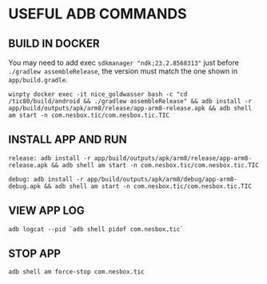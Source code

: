 # USEFUL ADB COMMANDS

## BUILD IN DOCKER

You may need to add exec `sdkmanager "ndk;23.2.8568313"` just before `./gradlew assembleRelease`, the version must match the one shown in `app/build.gradle`.

```
winpty docker exec -it nice_goldwasser bash -c "cd /tic80/build/android && ./gradlew assembleRelease" && adb install -r app/build/outputs/apk/arm8/release/app-arm8-release.apk && adb shell am start -n com.nesbox.tic/com.nesbox.tic.TIC
```

## INSTALL APP AND RUN
```
release: adb install -r app/build/outputs/apk/arm8/release/app-arm8-release.apk && adb shell am start -n com.nesbox.tic/com.nesbox.tic.TIC

debug: adb install -r app/build/outputs/apk/arm8/debug/app-arm8-debug.apk && adb shell am start -n com.nesbox.tic/com.nesbox.tic.TIC
```

## VIEW APP LOG
```
adb logcat --pid `adb shell pidof com.nesbox.tic`
```

## STOP APP
```
adb shell am force-stop com.nesbox.tic
```
